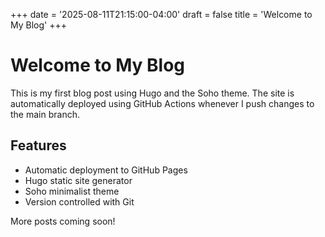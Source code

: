 +++
date = '2025-08-11T21:15:00-04:00'
draft = false
title = 'Welcome to My Blog'
+++

# Welcome to My Blog

This is my first blog post using Hugo and the Soho theme. The site is automatically deployed using GitHub Actions whenever I push changes to the main branch.

## Features

- Automatic deployment to GitHub Pages
- Hugo static site generator
- Soho minimalist theme
- Version controlled with Git

More posts coming soon!
